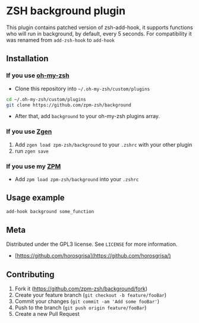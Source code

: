 # ZSH background plugin

This plugin contains patched version of zsh-add-hook,
it supports functions who will run in background,
by default, every 5 seconds.
For compatibility it was renamed from `add-zsh-hook` to `add-hook`


## Installation

### If you use [oh-my-zsh](https://github.com/robbyrussell/oh-my-zsh)

* Clone this repository into `~/.oh-my-zsh/custom/plugins`

```sh
cd ~/.oh-my-zsh/custom/plugins
git clone https://github.com/zpm-zsh/background
```
* After that, add `background` to your oh-my-zsh plugins array.

### If you use [Zgen](https://github.com/tarjoilija/zgen)

1. Add `zgen load zpm-zsh/background` to your `.zshrc` with your other plugin
2. run `zgen save`

### If you use my [ZPM](https://github.com/zpm-zsh/zpm)

* Add `zpm load zpm-zsh/background` into your `.zshrc`

## Usage example

```bash
add-hook background some_function
```

## Meta

Distributed under the GPL3 license. See ``LICENSE`` for more information.

* [https://github.com/horosgrisa](https://github.com/horosgrisa/)

## Contributing

1. Fork it (<https://github.com/zpm-zsh/background/fork>)
2. Create your feature branch (`git checkout -b feature/fooBar`)
3. Commit your changes (`git commit -am 'Add some fooBar'`)
4. Push to the branch (`git push origin feature/fooBar`)
5. Create a new Pull Request
